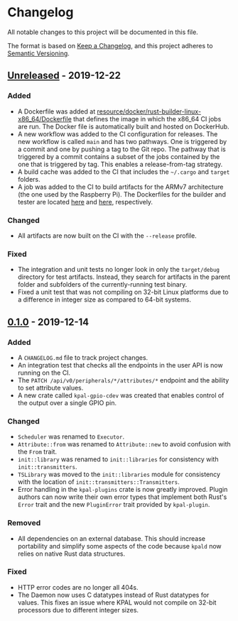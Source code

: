 # Changelog
All notable changes to this project will be documented in this file.

The format is based on [Keep a Changelog](https://keepachangelog.com/en/1.0.0/), and this project
adheres to [Semantic Versioning](https://semver.org/spec/v2.0.0.html).

## [Unreleased] - 2019-12-22
### Added
- A Dockerfile was added at
  [resource/docker/rust-builder-linux-x86_64/Dockerfile](resource/docker/rust-builder-linux-x86_64/Dockerfile)
  that defines the image in which the x86_64 CI jobs are run. The Docker file is automatically
  built and hosted on DockerHub.
- A new workflow was added to the CI configuration for releases. The new workflow is called `main`
  and has two pathways. One is triggered by a commit and one by pushing a tag to the Git repo. The
  pathway that is triggered by a commit contains a subset of the jobs contained by the one that is
  triggered by tag. This enables a release-from-tag strategy.
- A build cache was added to the CI that includes the `~/.cargo` and `target` folders.
- A job was added to the CI to build artifacts for the ARMv7 architecture (the one used by the
  Raspberry Pi). The Dockerfiles for the builder and tester are located
  [here](resource/docker/rust-builder-linux-armv7/Dockerfile) and
  [here](resource/docker/rust-tester-linux-armv7/Dockerfile), respectively.

### Changed
- All artifacts are now built on the CI with the `--release` profile.

### Fixed
- The integration and unit tests no longer look in only the `target/debug` directory for test
  artifacts. Instead, they search for artifacts in the parent folder and subfolders of the
  currently-running test binary.
- Fixed a unit test that was not compiling on 32-bit Linux platforms due to a difference in integer
  size as compared to 64-bit systems.

## [0.1.0] - 2019-12-14
### Added
- A `CHANGELOG.md` file to track project changes.
- An integration test that checks all the endpoints in the user API is now running on the CI.
- The `PATCH /api/v0/peripherals/*/attributes/*` endpoint and the ability to set attribute values.
- A new crate called `kpal-gpio-cdev` was created that enables control of the output over a single
  GPIO pin.

### Changed
- `Scheduler` was renamed to `Executor`.
- `Attribute::from` was renamed to `Attribute::new` to avoid confusion with the `From` trait.
- `init::library` was renamed to `init::libraries` for consistency with `init::transmitters`.
- `TSLibrary` was moved to the `init::libraries` module for consistency with the location of
  `init::transmitters::Transmitters`.
- Error handling in the `kpal-plugins` crate is now greatly improved. Plugin authors can now write
  their own error types that implement both Rust's `Error` trait and the new `PluginError` trait
  provided by `kpal-plugin`.

### Removed
- All dependencies on an external database. This should increase portability and simplify some
  aspects of the code because `kpald` now relies on native Rust data structures.

### Fixed
- HTTP error codes are no longer all 404s.
- The Daemon now uses C datatypes instead of Rust datatypes for values. This fixes an issue where
  KPAL would not compile on 32-bit processors due to different integer sizes.

[Unreleased]: https://github.com/kmdouglass/kpal/compare/0.1.0...HEAD
[0.1.0]: https://github.com/kmdouglass/kpal/releases/tag/0.1.0

